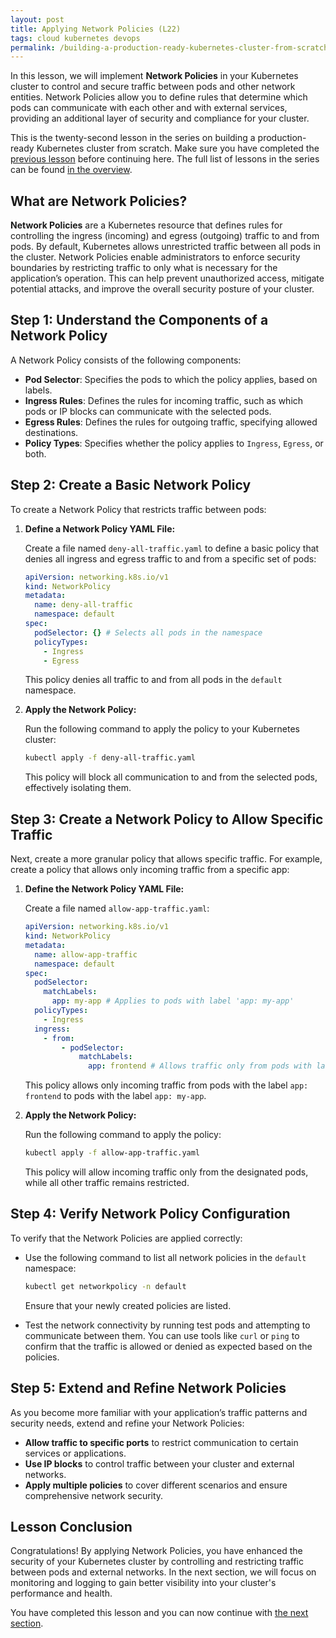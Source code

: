 ```yaml
---
layout: post
title: Applying Network Policies (L22)
tags: cloud kubernetes devops
permalink: /building-a-production-ready-kubernetes-cluster-from-scratch/lesson-22
---
```


In this lesson, we will implement **Network Policies** in your Kubernetes
cluster to control and secure traffic between pods and other network entities.
Network Policies allow you to define rules that determine which pods can
communicate with each other and with external services, providing an additional
layer of security and compliance for your cluster.

This is the twenty-second lesson in the series on building a production-ready
Kubernetes cluster from scratch. Make sure you have completed the
[previous lesson](/building-a-production-ready-kubernetes-cluster-from-scratch/lesson-21)
before continuing here. The full list of lessons in the series can be found
[in the overview](/building-a-production-ready-kubernetes-cluster-from-scratch).

## What are Network Policies?

**Network Policies** are a Kubernetes resource that defines rules for
controlling the ingress (incoming) and egress (outgoing) traffic to and from
pods. By default, Kubernetes allows unrestricted traffic between all pods in the
cluster. Network Policies enable administrators to enforce security boundaries
by restricting traffic to only what is necessary for the application’s
operation. This can help prevent unauthorized access, mitigate potential
attacks, and improve the overall security posture of your cluster.

## Step 1: Understand the Components of a Network Policy

A Network Policy consists of the following components:

- **Pod Selector**: Specifies the pods to which the policy applies, based on
  labels.
- **Ingress Rules**: Defines the rules for incoming traffic, such as which pods
  or IP blocks can communicate with the selected pods.
- **Egress Rules**: Defines the rules for outgoing traffic, specifying allowed
  destinations.
- **Policy Types**: Specifies whether the policy applies to `Ingress`, `Egress`,
  or both.

## Step 2: Create a Basic Network Policy

To create a Network Policy that restricts traffic between pods:

1. **Define a Network Policy YAML File:**

   Create a file named `deny-all-traffic.yaml` to define a basic policy that
   denies all ingress and egress traffic to and from a specific set of pods:

   ```yaml
   apiVersion: networking.k8s.io/v1
   kind: NetworkPolicy
   metadata:
     name: deny-all-traffic
     namespace: default
   spec:
     podSelector: {} # Selects all pods in the namespace
     policyTypes:
       - Ingress
       - Egress
   ```

   This policy denies all traffic to and from all pods in the `default`
   namespace.

2. **Apply the Network Policy:**

   Run the following command to apply the policy to your Kubernetes cluster:

   ```bash
   kubectl apply -f deny-all-traffic.yaml
   ```

   This policy will block all communication to and from the selected pods,
   effectively isolating them.

## Step 3: Create a Network Policy to Allow Specific Traffic

Next, create a more granular policy that allows specific traffic. For example,
create a policy that allows only incoming traffic from a specific app:

1. **Define the Network Policy YAML File:**

   Create a file named `allow-app-traffic.yaml`:

   ```yaml
   apiVersion: networking.k8s.io/v1
   kind: NetworkPolicy
   metadata:
     name: allow-app-traffic
     namespace: default
   spec:
     podSelector:
       matchLabels:
         app: my-app # Applies to pods with label 'app: my-app'
     policyTypes:
       - Ingress
     ingress:
       - from:
           - podSelector:
               matchLabels:
                 app: frontend # Allows traffic only from pods with label 'app: frontend'
   ```

   This policy allows only incoming traffic from pods with the label
   `app: frontend` to pods with the label `app: my-app`.

2. **Apply the Network Policy:**

   Run the following command to apply the policy:

   ```bash
   kubectl apply -f allow-app-traffic.yaml
   ```

   This policy will allow incoming traffic only from the designated pods, while
   all other traffic remains restricted.

## Step 4: Verify Network Policy Configuration

To verify that the Network Policies are applied correctly:

- Use the following command to list all network policies in the `default`
  namespace:

  ```bash
  kubectl get networkpolicy -n default
  ```

  Ensure that your newly created policies are listed.

- Test the network connectivity by running test pods and attempting to
  communicate between them. You can use tools like `curl` or `ping` to confirm
  that the traffic is allowed or denied as expected based on the policies.

## Step 5: Extend and Refine Network Policies

As you become more familiar with your application’s traffic patterns and
security needs, extend and refine your Network Policies:

- **Allow traffic to specific ports** to restrict communication to certain
  services or applications.
- **Use IP blocks** to control traffic between your cluster and external
  networks.
- **Apply multiple policies** to cover different scenarios and ensure
  comprehensive network security.

## Lesson Conclusion

Congratulations! By applying Network Policies, you have enhanced the security of
your Kubernetes cluster by controlling and restricting traffic between pods and
external networks. In the next section, we will focus on monitoring and logging
to gain better visibility into your cluster's performance and health.

You have completed this lesson and you can now continue with
[the next section](/building-a-production-ready-kubernetes-cluster-from-scratch/section-8).
